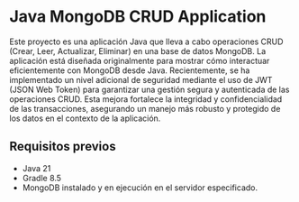 # Java MongoDB CRUD Application

Este proyecto es una aplicación Java que lleva a cabo operaciones CRUD (Crear, Leer, Actualizar, Eliminar) en una base de datos MongoDB. La aplicación está diseñada originalmente para mostrar cómo interactuar eficientemente con MongoDB desde Java. Recientemente, se ha implementado un nivel adicional de seguridad mediante el uso de JWT (JSON Web Token) para garantizar una gestión segura y autenticada de las operaciones CRUD. Esta mejora fortalece la integridad y confidencialidad de las transacciones, asegurando un manejo más robusto y protegido de los datos en el contexto de la aplicación.

## Requisitos previos

- Java 21
- Gradle 8.5
- MongoDB instalado y en ejecución en el servidor especificado.
